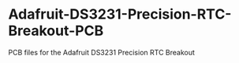 # Adafruit-DS3231-Precision-RTC-Breakout-PCB
PCB files for the Adafruit DS3231 Precision RTC Breakout
